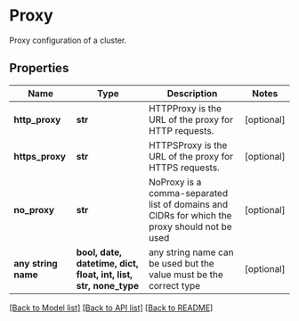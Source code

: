 # Proxy

Proxy configuration of a cluster.

## Properties
Name | Type | Description | Notes
------------ | ------------- | ------------- | -------------
**http_proxy** | **str** | HTTPProxy is the URL of the proxy for HTTP requests. | [optional] 
**https_proxy** | **str** | HTTPSProxy is the URL of the proxy for HTTPS requests. | [optional] 
**no_proxy** | **str** | NoProxy is a comma-separated list of domains and CIDRs for which  the proxy should not be used | [optional] 
**any string name** | **bool, date, datetime, dict, float, int, list, str, none_type** | any string name can be used but the value must be the correct type | [optional]

[[Back to Model list]](../README.md#documentation-for-models) [[Back to API list]](../README.md#documentation-for-api-endpoints) [[Back to README]](../README.md)


